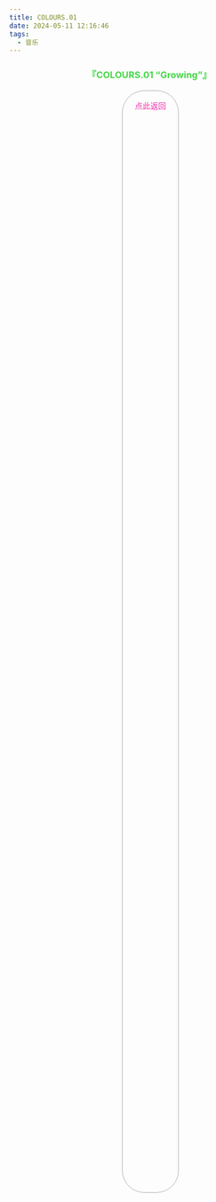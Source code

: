 ```yaml
---
title: COLOURS.01
date: 2024-05-11 12:16:46
tags: 
  - 音乐
---
```

<div id="albums">
    <div id="Endorfin.">
        <h3 style="text-align:center">
            <font color="#47d649">『COLOURS.01 “Growing”』</font>
        </h3>
        <div>
            <link rel="stylesheet" href="/js/APlayer.min.css">
            <div id="aplayer"></div>
            <script src="/js/APlayer.min.js"></script>
        </div>
        <script>
            const ap = new APlayer({
                container: document.getElementById('aplayer'),
                mini: false,
                autoplay: false,
                theme: '#47d649',
                loop: 'all',
                order: 'random',
                preload: 'auto',
                volume: 0.3,
                mutex: true,
                listFolded: false,
                listMaxHeight: 90,
                audio: [
                    {
                        name: 'a fairy with you',
                        artist: 'Endorfin.',
                        url: 'https://github.com/Resalia/music1/raw/main/COLOURS.01%20%E2%80%9CGrowing%E2%80%9D/01.%20a%20fairy%20with%20you.flac',
                        cover: '/images/COLOURS.01.jpg'
                    },
                    {
                        name: '花残り、蕾ひとつ(花凋零 蕾孤绽)',
                        artist: 'Endorfin.',
                        url: 'https://github.com/Resalia/music1/raw/main/COLOURS.01%20%E2%80%9CGrowing%E2%80%9D/02.%20%E8%8A%B1%E6%AE%8B%E3%82%8A%E3%80%81%E8%95%BE%E3%81%B2%E3%81%A8%E3%81%A4.flac',
                        cover: '/images/COLOURS.01.jpg'
                    },
                    {
                        name: 'サニーサイド・クローバー(向阳的四叶草)',
                        artist: 'Endorfin.',
                        url: 'https://github.com/Resalia/music1/raw/main/COLOURS.01%20%E2%80%9CGrowing%E2%80%9D/03.%20%E3%82%B5%E3%83%8B%E3%83%BC%E3%82%B5%E3%82%A4%E3%83%89%E3%83%BB%E3%82%AF%E3%83%AD%E3%83%BC%E3%83%90%E3%83%BC.flac',
                        cover: '/images/COLOURS.01.jpg'
                    },
                    {
                        name: 'Transistor',
                        artist: 'Endorfin.',
                        url: 'https://github.com/Resalia/music1/raw/main/COLOURS.01%20%E2%80%9CGrowing%E2%80%9D/04.%20Transistor.flac',
                        cover: '/images/COLOURS.01.jpg'
                    },
                    {
                        name: 'route signal',
                        artist: 'Endorfin.',
                        url: 'https://github.com/Resalia/music1/raw/main/COLOURS.01%20%E2%80%9CGrowing%E2%80%9D/05.%20route%20signal.flac',
                        cover: '/images/COLOURS.01.jpg'
                    },
                    {
                        name: 'アンチグレーズ(Anti Glaze)',
                        artist: 'Endorfin.',
                        url: 'https://github.com/Resalia/music1/raw/main/COLOURS.01%20%E2%80%9CGrowing%E2%80%9D/06.%20%E3%82%A2%E3%83%B3%E3%83%81%E3%82%B0%E3%83%AC%E3%83%BC%E3%82%BA.flac',
                        cover: '/images/COLOURS.01.jpg'
                    }
                ]
            });
        </script>
    </div>
</div>

<div id="back-bottom">
    <a href="/posts/resalia的音乐藏馆/">
    <div class="link">
      <div class="content">
        点此返回
      </div>
    </div>
    </a>
</div>


<style>
  #back-bottom {
    text-align:center;
    .link {
      display: inline-block;
      padding: 8px 14px 8px 14px;
      border: 0.5px solid rgba(0,0,0,0.3);
      border-radius: 40px;
      margin-right: -4px;
      margin-bottom: 5px;
    }
    .content {
      float: right;
      display: flex;
      margin: 8px 8px 8px 8px;
      height: 50%;
      background: linear-gradient(#f52fa9,#3191d6);
      -webkit-background-clip: text;
      color: transparent;
    }
    .link:hover {
      box-shadow: 0 0 10px 1px rgba(0,0,0,0.2);
    }
  }
</style>
